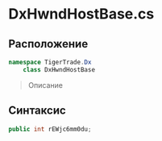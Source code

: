 
# DxHwndHostBase.cs
## Расположение
```csharp
namespace TigerTrade.Dx  
    class DxHwndHostBase
```

> Описание

## Синтаксис
```csharp
public int rEWjc6mm0du;
```
